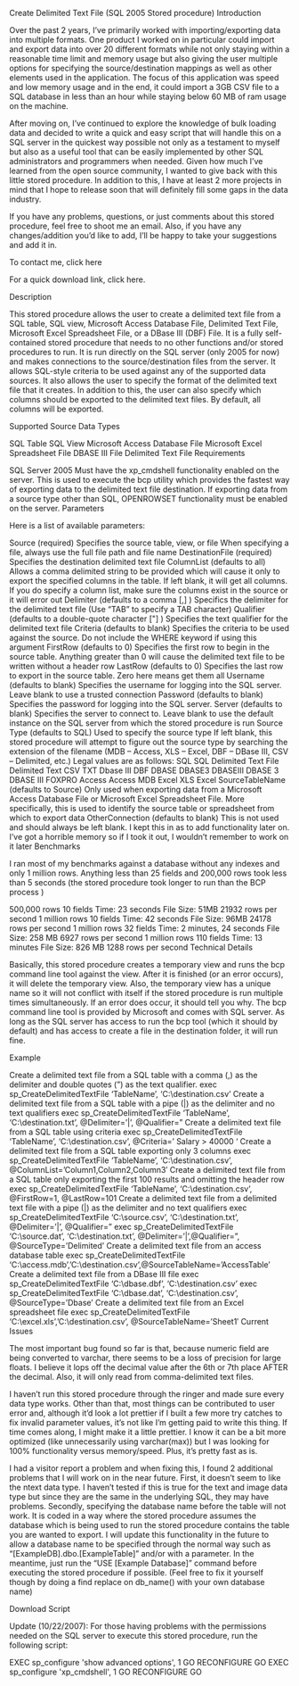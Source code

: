 Create Delimited Text File (SQL 2005 Stored procedure)
Introduction

Over the past 2 years, I’ve primarily worked with importing/exporting data into multiple formats. One product I worked on in particular could import and export data into over 20 different formats while not only staying within a reasonable time limit and memory usage but also giving the user multiple options for specifying the source/destination mappings as well as other elements used in the application. The focus of this application was speed and low memory usage and in the end, it could import a 3GB CSV file to a SQL database in less than an hour while staying below 60 MB of ram usage on the machine.

After moving on, I’ve continued to explore the knowledge of bulk loading data and decided to write a quick and easy script that will handle this on a SQL server in the quickest way possible not only as a testament to myself but also as a useful tool that can be easily implemented by other SQL administrators and programmers when needed. Given how much I’ve learned from the open source community, I wanted to give back with this little stored procedure. In addition to this, I have at least 2 more projects in mind that I hope to release soon that will definitely fill some gaps in the data industry.

If you have any problems, questions, or just comments about this stored procedure, feel free to shoot me an email. Also, if you have any changes/addition you’d like to add, I’ll be happy to take your suggestions and add it in.

To contact me, click here

For a quick download link, click here.

Description

This stored procedure allows the user to create a delimited text file from a SQL table, SQL view, Microsoft Access Database File, Delimited Text File, Microsoft Excel Spreadsheet File, or a DBase III (DBF) File. It is a fully self-contained stored procedure that needs to no other functions and/or stored procedures to run. It is run directly on the SQL server (only 2005 for now) and makes connections to the source/destination files from the server. It allows SQL-style criteria to be used against any of the supported data sources. It also allows the user to specify the format of the delimited text file that it creates. In addition to this, the user can also specify which columns should be exported to the delimited text files. By default, all columns will be exported.

Supported Source Data Types

SQL Table
SQL View
Microsoft Access Database File
Microsoft Excel Spreadsheet File
DBASE III File
Delimited Text File
Requirements

SQL Server 2005
Must have the xp_cmdshell functionality enabled on the server. This is used to execute the bcp utility which provides the fastest way of exporting data to the delimited text file destination.
If exporting data from a source type other than SQL, OPENROWSET functionality must be enabled on the server.
Parameters

Here is a list of available parameters:

Source (required)
Specifies the source table, view, or file
When specifying a file, always use the full file path and file name
DestinationFile (required)
Specifies the destination delimited text file
ColumnList (defaults to all)
Allows a comma delimited string to be provided which will cause it only to export the specified columns in the table. If left blank, it will get all columns. If you do specify a column list, make sure the columns exist in the source or it will error out
Delimiter (defaults to a comma [,] )
Specifics the delimiter for the delimited text file (Use “TAB” to specify a TAB character)
Qualifier (defaults to a double-quote character ["] )
Specifies the text qualifier for the delimited text file
Criteria (defaults to blank)
Specifies the criteria to be used against the source. Do not include the WHERE keyword if using this argument
FirstRow (defaults to 0)
Specifies the first row to begin in the source table. Anything greater than 0 will cause the delimited text file to be written without a header row
LastRow (defaults to 0)
Specifies the last row to export in the source table. Zero here means get them all
Username (defaults to blank)
Specifies the username for logging into the SQL server. Leave blank to use a trusted connection
Password (defaults to blank)
Specifies the password for logging into the SQL server.
Server (defaults to blank)
Specifies the server to connect to. Leave blank to use the default instance on the SQL server from which the stored procedure is run
Source Type (defaults to SQL)
Used to specify the source type
If left blank, this stored procedure will attempt to figure out the source type by searching the extension of the filename (MDB – Access, XLS – Excel, DBF – DBase III, CSV – Delimited, etc.)
Legal values are as follows:
SQL
SQL
Delimited Text File
Delimited
Text
CSV
TXT
Dbase III
DBF
DBASE
DBASE3
DBASEIII
DBASE 3
DBASE III
FOXPRO
Access
Access
MDB
Excel
XLS
Excel
SourceTableName (defaults to Source)
Only used when exporting data from a Microsoft Access Database File or Microsoft Excel Spreadsheet File. More specifically, this is used to identify the source table or spreadsheet from which to export data
OtherConnection (defaults to blank)
This is not used and should always be left blank. I kept this in as to add functionality later on. I’ve got a horrible memory so if I took it out, I wouldn’t remember to work on it later
Benchmarks

I ran most of my benchmarks against a database without any indexes and only 1 million rows. Anything less than 25 fields and 200,000 rows took less than 5 seconds (the stored procedure took longer to run than the BCP process )

500,000 rows
10 fields
Time: 23 seconds
File Size: 51MB
21932 rows per second
1 million rows
10 fields
Time: 42 seconds
File Size: 96MB
24178 rows per second
1 million rows
32 fields
Time: 2 minutes, 24 seconds
File Size: 258 MB
6927 rows per second
1 million rows
110 fields
Time: 13 minutes
File Size: 826 MB
1288 rows per second
Technical Details

Basically, this stored procedure creates a temporary view and runs the bcp command line tool against the view. After it is finished (or an error occurs), it will delete the temporary view. Also, the temporary view has a unique name so it will not conflict with itself if the stored procedure is run multiple times simultaneously. If an error does occur, it should tell you why. The bcp command line tool is provided by Microsoft and comes with SQL server. As long as the SQL server has access to run the bcp tool (which it should by default) and has access to create a file in the destination folder, it will run fine.

Example

Create a delimited text file from a SQL table with a comma (,) as the delimiter and double quotes (”) as the text qualifier.
exec sp_CreateDelimitedTextFile ‘TableName’, ‘C:\destination.csv’
Create a delimited text file from a SQL table with a pipe (|) as the delimiter and no text qualifiers
exec sp_CreateDelimitedTextFile ‘TableName’, ‘C:\destination.txt’, @Delimiter=’|’, @Qualifier=”
Create a delimited text file from a SQL table using criteria
exec sp_CreateDelimitedTextFile ‘TableName’, ‘C:\destination.csv’, @Criteria=’ Salary > 40000 ‘
Create a delimited text file from a SQL table exporting only 3 columns
exec sp_CreateDelimitedTextFile ‘TableName’, ‘C:\destination.csv’, @ColumnList=’Column1,Column2,Column3′
Create a delimited text file from a SQL table only exporting the first 100 results and omitting the header row
exec sp_CreateDelimitedTextFile ‘TableName’, ‘C:\destination.csv’, @FirstRow=1, @LastRow=101
Create a delimited text file from a delimited text file with a pipe (|) as the delimiter and no text qualifiers
exec sp_CreateDelimitedTextFile ‘C:\source.csv’, ‘C:\destination.txt’, @Delimiter=’|’, @Qualifier=”
exec sp_CreateDelimitedTextFile ‘C:\source.dat’, ‘C:\destination.txt’, @Delimiter=’|’,@Qualifier=”, @SourceType=’Delimited’
Create a delimited text file from an access database table
exec sp_CreateDelimitedTextFile ‘C:\access.mdb’,’C:\destination.csv’,@SourceTableName=’AccessTable’
Create a delimited text file from a DBase III file
exec sp_CreateDelimitedTextFile ‘C:\dbase.dbf’, ‘C:\destination.csv’
exec sp_CreateDelimitedTextFile ‘C:\dbase.dat’, ‘C:\destination.csv’, @SourceType=’Dbase’
Create a delimited text file from an Excel spreadsheet file
exec sp_CreateDelimitedTextFile ‘C:\excel.xls’,’C:\destination.csv’, @SourceTableName=’Sheet1′
Current Issues

The most important bug found so far is that, because numeric field are being converted to varchar, there seems to be a loss of precision for large floats. I believe it lops off the decimal value after the 6th or 7th place AFTER the decimal. Also, it will only read from comma-delimited text files.

I haven’t run this stored procedure through the ringer and made sure every data type works. Other than that, most things can be contributed to user error and, although it’d look a lot prettier if I built a few more try catches to fix invalid parameter values, it’s not like I’m getting paid to write this thing. If time comes along, I might make it a little prettier. I know it can be a bit more optimized (like unnecessarily using varchar(max)) but I was looking for 100% functionality versus memory/speed. Plus, it’s pretty fast as is.

I had a visitor report a problem and when fixing this, I found 2 additional problems that I will work on in the near future. First, it doesn’t seem to like the ntext data type. I haven’t tested if this is true for the text and image data type but since they are the same in the underlying SQL, they may have problems. Secondly, specifying the database name before the table will not work. It is coded in a way where the stored procedure assumes the database which is being used to run the stored procedure contains the table you are wanted to export. I will update this functionality in the future to allow a database name to be specified through the normal way such as “[ExampleDB].dbo.[ExampleTable]” and/or with a parameter. In the meantime, just run the “USE [Example Database]” command before executing the stored procedure if possible. (Feel free to fix it yourself though by doing a find replace on db_name() with your own database name)

Download Script

Update (10/22/2007): For those having problems with the permissions needed on the SQL server to execute this stored procedure, run the following script:

EXEC sp_configure 'show advanced options', 1
GO
RECONFIGURE
GO
EXEC sp_configure 'xp_cmdshell', 1
GO
RECONFIGURE
GO
